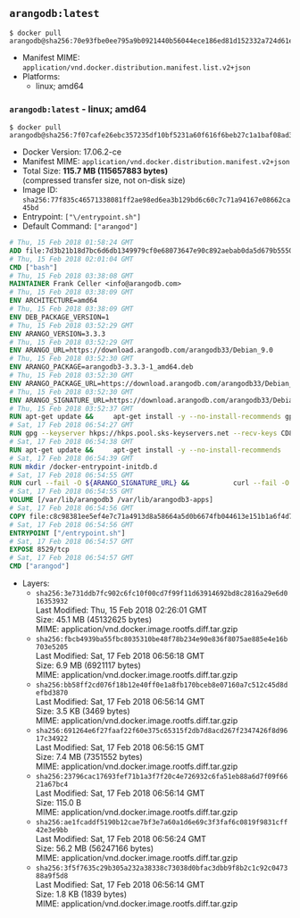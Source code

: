 ## `arangodb:latest`

```console
$ docker pull arangodb@sha256:70e93fbe0ee795a9b0921440b56044ece186ed81d152332a724d61eb91ba0697
```

-	Manifest MIME: `application/vnd.docker.distribution.manifest.list.v2+json`
-	Platforms:
	-	linux; amd64

### `arangodb:latest` - linux; amd64

```console
$ docker pull arangodb@sha256:7f07cafe26ebc357235df10bf5231a60f616f6beb27c1a1baf08ad31200f084b
```

-	Docker Version: 17.06.2-ce
-	Manifest MIME: `application/vnd.docker.distribution.manifest.v2+json`
-	Total Size: **115.7 MB (115657883 bytes)**  
	(compressed transfer size, not on-disk size)
-	Image ID: `sha256:77f835c46571338081ff2ae98ed6ea3b129bd6c60c7c71a94167e08662ca45bd`
-	Entrypoint: `["\/entrypoint.sh"]`
-	Default Command: `["arangod"]`

```dockerfile
# Thu, 15 Feb 2018 01:58:24 GMT
ADD file:7d3b21b18d7bc6d6db1349979cf0e68073647e90c892aebab0da5d679b5550eb in / 
# Thu, 15 Feb 2018 02:01:04 GMT
CMD ["bash"]
# Thu, 15 Feb 2018 03:38:08 GMT
MAINTAINER Frank Celler <info@arangodb.com>
# Thu, 15 Feb 2018 03:38:09 GMT
ENV ARCHITECTURE=amd64
# Thu, 15 Feb 2018 03:38:09 GMT
ENV DEB_PACKAGE_VERSION=1
# Thu, 15 Feb 2018 03:52:29 GMT
ENV ARANGO_VERSION=3.3.3
# Thu, 15 Feb 2018 03:52:29 GMT
ENV ARANGO_URL=https://download.arangodb.com/arangodb33/Debian_9.0
# Thu, 15 Feb 2018 03:52:30 GMT
ENV ARANGO_PACKAGE=arangodb3-3.3.3-1_amd64.deb
# Thu, 15 Feb 2018 03:52:30 GMT
ENV ARANGO_PACKAGE_URL=https://download.arangodb.com/arangodb33/Debian_9.0/amd64/arangodb3-3.3.3-1_amd64.deb
# Thu, 15 Feb 2018 03:52:30 GMT
ENV ARANGO_SIGNATURE_URL=https://download.arangodb.com/arangodb33/Debian_9.0/amd64/arangodb3-3.3.3-1_amd64.deb.asc
# Thu, 15 Feb 2018 03:52:37 GMT
RUN apt-get update &&     apt-get install -y --no-install-recommends gpg dirmngr     &&     rm -rf /var/lib/apt/lists/*
# Sat, 17 Feb 2018 06:54:27 GMT
RUN gpg --keyserver hkps://hkps.pool.sks-keyservers.net --recv-keys CD8CB0F1E0AD5B52E93F41E7EA93F5E56E751E9B
# Sat, 17 Feb 2018 06:54:38 GMT
RUN apt-get update &&     apt-get install -y --no-install-recommends         libjemalloc1         ca-certificates         pwgen         curl     &&     rm -rf /var/lib/apt/lists/*
# Sat, 17 Feb 2018 06:54:39 GMT
RUN mkdir /docker-entrypoint-initdb.d
# Sat, 17 Feb 2018 06:54:55 GMT
RUN curl --fail -O ${ARANGO_SIGNATURE_URL} &&           curl --fail -O ${ARANGO_PACKAGE_URL} &&             gpg --verify ${ARANGO_PACKAGE}.asc &&     (echo arangodb3 arangodb3/password password test | debconf-set-selections) &&     (echo arangodb3 arangodb3/password_again password test | debconf-set-selections) &&     DEBIAN_FRONTEND="noninteractive" dpkg -i ${ARANGO_PACKAGE} &&     rm -rf /var/lib/arangodb3/* &&     sed -ri         -e 's!127\.0\.0\.1!0.0.0.0!g'         -e 's!^(file\s*=).*!\1 -!'         -e 's!^#\s*uid\s*=.*!uid = arangodb!'         -e 's!^#\s*gid\s*=.*!gid = arangodb!'         /etc/arangodb3/arangod.conf     &&     rm -f ${ARANGO_PACKAGE}*
# Sat, 17 Feb 2018 06:54:55 GMT
VOLUME [/var/lib/arangodb3 /var/lib/arangodb3-apps]
# Sat, 17 Feb 2018 06:54:56 GMT
COPY file:c8c98381ee5ef4e7c71a4913d8a58664a5d0b6674fb044613e151b1a6f4d73ac in /entrypoint.sh 
# Sat, 17 Feb 2018 06:54:56 GMT
ENTRYPOINT ["/entrypoint.sh"]
# Sat, 17 Feb 2018 06:54:57 GMT
EXPOSE 8529/tcp
# Sat, 17 Feb 2018 06:54:57 GMT
CMD ["arangod"]
```

-	Layers:
	-	`sha256:3e731ddb7fc902c6fc10f00cd7f99f11d63914692bd8c2816a29e6d016353932`  
		Last Modified: Thu, 15 Feb 2018 02:26:01 GMT  
		Size: 45.1 MB (45132625 bytes)  
		MIME: application/vnd.docker.image.rootfs.diff.tar.gzip
	-	`sha256:fbcb4939ba55fbc8035310be48f78b234e90e836f8075ae885e4e16b703e5205`  
		Last Modified: Sat, 17 Feb 2018 06:56:18 GMT  
		Size: 6.9 MB (6921117 bytes)  
		MIME: application/vnd.docker.image.rootfs.diff.tar.gzip
	-	`sha256:bb58ff2cd076f18b12e40ff0e1a8fb170bceb8e07160a7c512c45d8defbd3870`  
		Last Modified: Sat, 17 Feb 2018 06:56:14 GMT  
		Size: 3.5 KB (3469 bytes)  
		MIME: application/vnd.docker.image.rootfs.diff.tar.gzip
	-	`sha256:691264e6f27faaf22f60e375c65315f2db7d8acd267f2347426f8d9617c34922`  
		Last Modified: Sat, 17 Feb 2018 06:56:15 GMT  
		Size: 7.4 MB (7351552 bytes)  
		MIME: application/vnd.docker.image.rootfs.diff.tar.gzip
	-	`sha256:23796cac17693fef71b1a3f7f20c4e726932c6fa51eb88a6d7f09f6621a67bc4`  
		Last Modified: Sat, 17 Feb 2018 06:56:14 GMT  
		Size: 115.0 B  
		MIME: application/vnd.docker.image.rootfs.diff.tar.gzip
	-	`sha256:ae1fcaddf5190b12cae7bf3e7a60a1d6e69c3f3faf6c0819f9831cff42e3e9bb`  
		Last Modified: Sat, 17 Feb 2018 06:56:24 GMT  
		Size: 56.2 MB (56247166 bytes)  
		MIME: application/vnd.docker.image.rootfs.diff.tar.gzip
	-	`sha256:3f5f7635c29b305a232a38338c73038d0bfac3dbb9f8b2c1c92c047388a9f5d8`  
		Last Modified: Sat, 17 Feb 2018 06:56:14 GMT  
		Size: 1.8 KB (1839 bytes)  
		MIME: application/vnd.docker.image.rootfs.diff.tar.gzip
